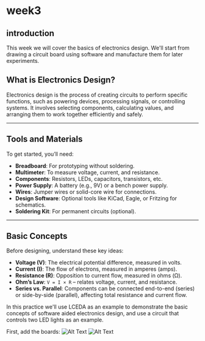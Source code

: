 # week3
## introduction
This week we will cover the basics of electronics design. We'll start from drawing a circuit board using software and manufacture them for later experiments.
## What is Electronics Design?

Electronics design is the process of creating circuits to perform specific functions, such as powering devices, processing signals, or controlling systems. It involves selecting components, calculating values, and arranging them to work together efficiently and safely.

---

## Tools and Materials

To get started, you’ll need:
- **Breadboard**: For prototyping without soldering.
- **Multimeter**: To measure voltage, current, and resistance.
- **Components**: Resistors, LEDs, capacitors, transistors, etc.
- **Power Supply**: A battery (e.g., 9V) or a bench power supply.
- **Wires**: Jumper wires or solid-core wire for connections.
- **Design Software**: Optional tools like KiCad, Eagle, or Fritzing for schematics.
- **Soldering Kit**: For permanent circuits (optional).

---

## Basic Concepts

Before designing, understand these key ideas:
- **Voltage (V)**: The electrical potential difference, measured in volts.
- **Current (I)**: The flow of electrons, measured in amperes (amps).
- **Resistance (R)**: Opposition to current flow, measured in ohms (Ω).
- **Ohm’s Law**: `V = I × R` – relates voltage, current, and resistance.
- **Series vs. Parallel**: Components can be connected end-to-end (series) or side-by-side (parallel), affecting total resistance and current flow.

In this practice we'll use LCEDA as an example to demonstrate the basic concepts of software aided electronics design, and use a circuit that controls two LED lights as an example.

First, add the boards:
![Alt Text](https://unncfab.oss-cn-hangzhou.aliyuncs.com/img/xxn/20250320153346002.png)
![Alt Text](https://unncfab.oss-cn-hangzhou.aliyuncs.com/img/xxn/20250320153234233.png)